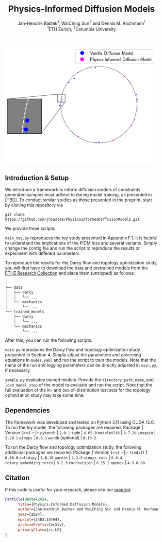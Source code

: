 <h1 align="center">Physics-Informed Diffusion Models</h1>
</h4>
<div align="center">
  <span class="author-block">
    <a>Jan-Hendrik Bastek</a><sup>1</sup>,</span>
  <span class="author-block">
    <a>WaiChing Sun</a><sup>2</sup> and</span>
  <span class="author-block">
    <a>Dennis M. Kochmann</a><sup>1</sup></span>
</div>
<div align="center">
  <span class="author-block"><sup>1</sup>ETH Zurich,</span>
  <span class="author-block"><sup>2</sup>Columbia University</span>
</div>

$~$
<p align="center"><img src="circular_samples.gif" width="550"\></p>

## Introduction & Setup
We introduce a framework to inform diffusion models of constraints generated samples must adhere to during model training, as presented in [TBD].
To conduct similar studies as those presented in the preprint, start by cloning this repository via
```
git clone https://github.com/jhbastek/PhysicsInformedDiffusionModels.git
```
We provide three scripts:

`main_toy.py` reproduces the toy study presented in Appendix F.1. It is helpful to understand the implications of the PIDM loss and several variants. Simply change the config file and run the script to reproduce the results or experiment with different parameters.

To reproduce the results for the Darcy flow and topology optimization study, you will first have to download the data and pretrained models from the [ETHZ Research Collection](https://doi.org/10.3929/ethz-b-000674074) and place them (unzipped) as follows:
```
.
├── data
│   ├── darcy
│   │   └── ...
│   └── mechanics
│       └── ...
└── trained_models
    ├── darcy
    │   └── ...
    └── mechanics
        └── ...
```

After this, you can run the following scripts:

`main.py` reproduces the Darcy flow and topology optimization study presented in Section 4. Simply adjust the parameters and governing equations in `model.yaml` and run the script to train the models. Note that the name of the run and logging parameters can be directly adjusted in `main.py`, if necessary.

`sample.py` evaluates trained models. Provide the `directory_path`, `name`, and `load_model_step` of the model to evaluate and run the script. Note that the full evaluation of the in- and out-of-distribution test sets for the topology optimization study may take some time.

## Dependencies

The framework was developed and tested on Python 3.11 using CUDA 12.0.
To run the toy model, the following packages are required:
Package | Version (>=)
:-|:-
`pytorch`                   | `2.0.1`
`tqdm`                      | `4.65.0`
`matplotlib`                | `3.7.2`s
`imageio`                   | `2.28.1`
`einops`                    | `0.6.1`
`wandb` (optional)          | `0.15.2`

To run the Darcy flow and topology optimization study, the following additional packages are required:
Package | Version (>=)
:-|:-
`findiff`                   | `0.10.0`
`solidspy`                  | `1.0.16`
`pandas`                    | `2.1.3`
`einops-exts`               | `0.0.4`
`rotary_embedding_torch`    | `0.2.3`
`torchvision`               | `0.15.2`
`opencv`                    | `4.9.0.80`

## Citation

If this code is useful for your research, please cite our [preprint](https://arxiv.org/abs/2403.14404):
```bibtex
@article{Bastek2024,
      title={Physics-Informed Diffusion Models}, 
      author={Jan-Hendrik Bastek and WaiChing Sun and Dennis M. Kochmann},
      year={2024},
      eprint={2403.14404},
      archivePrefix={arXiv},
      primaryClass={cs.LG}
}
